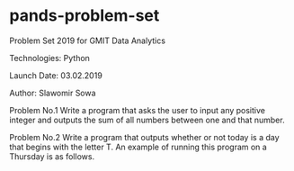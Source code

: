 # pands-problem-set

Problem Set 2019 for GMIT Data Analytics 

Technologies: Python

Launch Date: 03.02.2019

Author: Slawomir Sowa

Problem No.1 
    Write a program that asks the user to input any positive integer and outputs the
    sum of all numbers between one and that number.

Problem No.2
    Write a program that outputs whether or not today is a day that begins with the
    letter T. An example of running this program on a Thursday is as follows.



